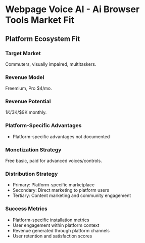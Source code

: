 # Webpage Voice AI - Ai Browser Tools Market Fit

## Platform Ecosystem Fit

### Target Market
Commuters, visually impaired, multitaskers.

### Revenue Model
Freemium, Pro $4/mo.

### Revenue Potential
$1K/$3K/$9K monthly.

### Platform-Specific Advantages
- Platform-specific advantages not documented

### Monetization Strategy
Free basic, paid for advanced voices/controls.

### Distribution Strategy
- Primary: Platform-specific marketplace
- Secondary: Direct marketing to platform users
- Tertiary: Content marketing and community engagement

### Success Metrics
- Platform-specific installation metrics
- User engagement within platform context
- Revenue generated through platform channels
- User retention and satisfaction scores
